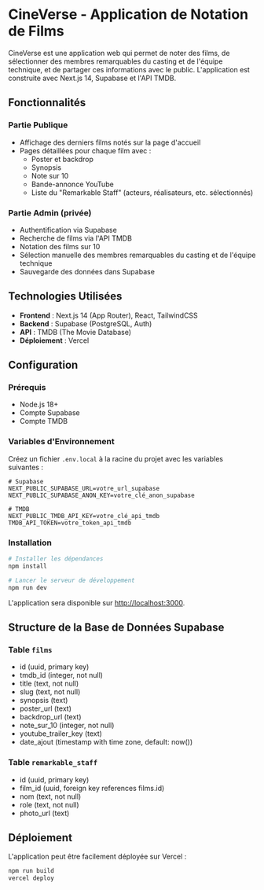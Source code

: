 # CineVerse - Application de Notation de Films

CineVerse est une application web qui permet de noter des films, de sélectionner des membres remarquables du casting et de l'équipe technique, et de partager ces informations avec le public. L'application est construite avec Next.js 14, Supabase et l'API TMDB.

## Fonctionnalités

### Partie Publique
- Affichage des derniers films notés sur la page d'accueil
- Pages détaillées pour chaque film avec :
  - Poster et backdrop
  - Synopsis
  - Note sur 10
  - Bande-annonce YouTube
  - Liste du "Remarkable Staff" (acteurs, réalisateurs, etc. sélectionnés)

### Partie Admin (privée)
- Authentification via Supabase
- Recherche de films via l'API TMDB
- Notation des films sur 10
- Sélection manuelle des membres remarquables du casting et de l'équipe technique
- Sauvegarde des données dans Supabase

## Technologies Utilisées

- **Frontend** : Next.js 14 (App Router), React, TailwindCSS
- **Backend** : Supabase (PostgreSQL, Auth)
- **API** : TMDB (The Movie Database)
- **Déploiement** : Vercel

## Configuration

### Prérequis

- Node.js 18+
- Compte Supabase
- Compte TMDB

### Variables d'Environnement

Créez un fichier `.env.local` à la racine du projet avec les variables suivantes :

```
# Supabase
NEXT_PUBLIC_SUPABASE_URL=votre_url_supabase
NEXT_PUBLIC_SUPABASE_ANON_KEY=votre_clé_anon_supabase

# TMDB
NEXT_PUBLIC_TMDB_API_KEY=votre_clé_api_tmdb
TMDB_API_TOKEN=votre_token_api_tmdb
```

### Installation

```bash
# Installer les dépendances
npm install

# Lancer le serveur de développement
npm run dev
```

L'application sera disponible sur [http://localhost:3000](http://localhost:3000).

## Structure de la Base de Données Supabase

### Table `films`
- id (uuid, primary key)
- tmdb_id (integer, not null)
- title (text, not null)
- slug (text, not null)
- synopsis (text)
- poster_url (text)
- backdrop_url (text)
- note_sur_10 (integer, not null)
- youtube_trailer_key (text)
- date_ajout (timestamp with time zone, default: now())

### Table `remarkable_staff`
- id (uuid, primary key)
- film_id (uuid, foreign key references films.id)
- nom (text, not null)
- role (text, not null)
- photo_url (text)

## Déploiement

L'application peut être facilement déployée sur Vercel :

```bash
npm run build
vercel deploy
```
